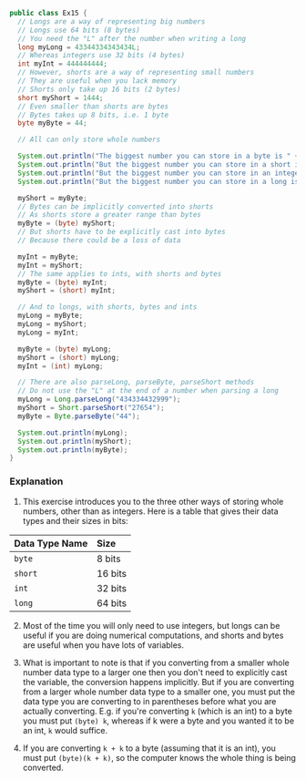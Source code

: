 ```java
public class Ex15 {
  // Longs are a way of representing big numbers
  // Longs use 64 bits (8 bytes)
  // You need the "L" after the number when writing a long 
  long myLong = 43344334343434L;
  // Whereas integers use 32 bits (4 bytes)
  int myInt = 444444444;
  // However, shorts are a way of representing small numbers
  // They are useful when you lack memory
  // Shorts only take up 16 bits (2 bytes)
  short myShort = 1444;
  // Even smaller than shorts are bytes
  // Bytes takes up 8 bits, i.e. 1 byte
  byte myByte = 44;

  // All can only store whole numbers

  System.out.println("The biggest number you can store in a byte is " + Byte.MAX_VALUE);
  System.out.println("But the biggest number you can store in a short is " + Short.MAX_VALUE);
  System.out.println("But the biggest number you can store in an integer is " + Integer.MAX_VALUE);
  System.out.println("But the biggest number you can store in a long is " + Long.MAX_VALUE);

  myShort = myByte;
  // Bytes can be implicitly converted into shorts
  // As shorts store a greater range than bytes
  myByte = (byte) myShort;
  // But shorts have to be explicitly cast into bytes
  // Because there could be a loss of data

  myInt = myByte;
  myInt = myShort;
  // The same applies to ints, with shorts and bytes
  myByte = (byte) myInt;
  myShort = (short) myInt;

  // And to longs, with shorts, bytes and ints
  myLong = myByte;
  myLong = myShort;
  myLong = myInt;

  myByte = (byte) myLong;
  myShort = (short) myLong;
  myInt = (int) myLong;

  // There are also parseLong, parseByte, parseShort methods
  // Do not use the "L" at the end of a number when parsing a long
  myLong = Long.parseLong("434334432999");
  myShort = Short.parseShort("27654");
  myByte = Byte.parseByte("44");

  System.out.println(myLong);
  System.out.println(myShort);
  System.out.println(myByte);
}
```

### Explanation
1. This exercise introduces you to the three other ways of storing whole numbers, other than as integers. Here is a table that gives their data types and their sizes in bits:

  | Data Type Name | Size           |
  | :------------- | :------------- |
  | `byte`         | 8 bits         |
  | `short`        | 16 bits        |
  | `int`          | 32 bits        |
  | `long`         | 64 bits        |

2. Most of the time you will only need to use integers, but longs can be useful if you are doing numerical computations, and shorts and bytes are useful when you have lots of variables. 

3. What is important to note is that if you converting from a smaller whole number data type to a larger one then you don't need to explicitly cast the variable, the conversion happens implicitly. But if you are converting from a larger whole number data type to a smaller one, you must put the data type you are converting to in parentheses before what you are actually converting. E.g. if you're converting `k` (which is an int) to a byte you must put `(byte) k`, whereas if k were a byte and you wanted it to be an int, `k` would suffice.

4. If you are converting `k + k` to a byte (assuming that it is an int), you must put `(byte)(k + k)`, so the computer knows the whole thing is being converted.
